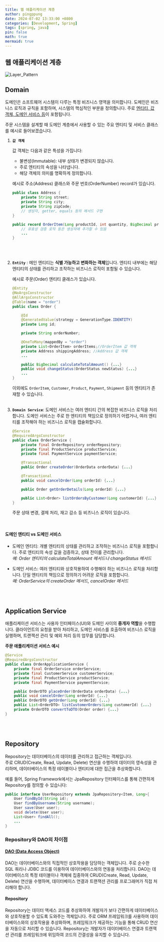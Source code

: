 ```yaml
---
title: 웹 애플리케이션 계층
author: pingppung
date: 2024-07-02 13:33:00 +0800
categories: [Development, Spring]
tags: [spring, java]
pin: false
math: true
mermaid: true
---
```

## 웹 애플리케이션 계층

![Layer_Pattern](https://pingppung.github.io/assets/img/posts/2024-07-02/Layer%20Pattern.PNG)

## **Domain**
도메인은 소프트웨어 시스템이 다루는 특정 비즈니스 영역을 의미합니다. 도메인은 비즈니스 로직과 규칙을 포함하며, 시스템의 핵심적인 부분을 정의합니다. 주로 <u>엔티티, 값 객체, 도메인 서비스 등</u>이 포함됩니다.

주문 시스템을 설계할 때 도메인 계층에서 사용할 수 있는 주요 엔티티 및 서비스 클래스를 예시로 들어보겠습니다. 
1. **`값 객체`**

    값 객체는 다음과 같은 특성을 가집니다:

    - 불변성(Immutable): 내부 상태가 변경되지 않습니다.
    - 주로 엔티티의 속성을 나타냅니다.
    - 해당 객체의 의미를 명확하게 정의합니다.

    예시로 주소(Address) 클래스와 주문 번호(OrderNumber) record가 있습니다.
    ```java
    public class Address {
        private String street;
        private String city;
        private String zipCode;
        // 생성자, getter, equals 등의 메서드 구현
    }

    public record OrderItem(Long productId, int quantity, BigDecimal price) {
        // 유효성 검증 로직 등은 생성자에 추가할 수 있음
        ...
    }
    ```
    <br><br>  

2. **`Entity`** : 메인 엔티티는 **식별 가능하고 변화하는 객체**입니다. 엔티티 내부에는 해당 엔티티의 상태를 관리하고 조작하는 비즈니스 로직이 포함될 수 있습니다.

    예시로 주문(Order) 엔티티 클래스가 있습니다.
    ```java
    @Entity
    @NoArgsConstructor
    @AllArgsConstructor
    @Table(name = "order")
    public class Order {

        @Id
        @GeneratedValue(strategy = GenerationType.IDENTITY)
        private Long id;

        private String orderNumber; 

        @OneToMany(mappedBy = "order")
        private List<OrderItem> orderItems;//OrderItem 값 객체
        private Address shippingAddress; //Address 값 객체
        ...

        public BigDecimal calculateTotalAmount() {...}
        public void changeStatus(OrderStatus newStatus) {...}
        ...
    }
    ```
    이외에도 `OrderItem`, `Customer`, `Product`, `Payment`, `Shipment` 등의 엔티티가 존재할 수 있습니다.
    <br><br>


3. **`Domain Service`**: 도메인 서비스는 여러 엔티티 간의 복잡한 비즈니스 로직을 처리합니다. 도메인 서비스는 주로 한 엔티티의 책임으로 정의하기 어렵거나, 여러 엔티티를 조작해야 하는 비즈니스 로직을 캡슐화합니다.
    ```java
    @Service
    @RequiredArgsConstructor
    public class OrderService {
        private final OrderRepository orderRepository;
        private final ProductService productService;
        private final PaymentService paymentService;

        @Transactional
        public Order createOrder(OrderData orderData) {...}

        @Transactional
        public void cancelOrder(Long orderId) {...}

        public Order getOrderDetails(Long orderId) {...}

        public List<Order> listOrdersByCustomer(Long customerId) {...}
    }
    ```
    주문 상태 변경, 결제 처리, 재고 감소 등 비즈니스 로직이 있습니다. 

    <br>


#### 도메인 엔티티 vs 도메인 서비스
    
- 도메인 엔티티:
개별 엔티티의 상태를 관리하고 조작하는 비즈니스 로직을 포함합니다.
주로 엔티티의 속성 값을 검증하고, 상태 전이를 관리합니다.<br>
_예: Order 엔티티의 calculateTotalAmount 메서드나 changeStatus 메서드_

- 도메인 서비스:
여러 엔티티와 상호작용하여 수행해야 하는 비즈니스 로직을 처리합니다.
단일 엔티티의 책임으로 정의하기 어려운 로직을 포함합니다.<br>
 _예: OrderService의 createOrder 메서드, cancelOrder 메서드_


<br><br>
  
## **Application Service**
애플리케이션 서비스는 사용자 인터페이스(UI)와 도메인 사이의 **중개자 역할**을 수행합니다. 클라이언트의 요청을 받아 처리하고, 도메인 서비스를 호출하여 비즈니스 로직을 실행하며, 트랜잭션 관리 및 예외 처리 등의 업무를 담당합니다.

**주문 애플리케이션 서비스 예시**
```java
@Service
@RequiredArgsConstructor
public class OrderApplicationService {
    private final OrderService orderService;
    private final CustomerService customerService;
    private final ProductService productService;
    private final PaymentService paymentService;

    public OrderDTO placeOrder(OrderData orderData) {...}
    public void cancelOrder(Long orderId) {...}
    public OrderDTO getOrder(Long orderId) {...}
    public List<OrderDTO> listCustomerOrders(Long customerId) {...}
    private OrderDTO convertToDTO(Order order) {...}
}


```
<br><br>

## **Repository**
Repository는 데이터베이스의 데이터를 관리하고 접근하는 객체입니다. <br>
주로 CRUD(Create, Read, Update, Delete) 연산을 수행하여 데이터의 영속성을 관리하며, 데이터베이스의 특정 테이블이나 엔티티에 대한 접근을 추상화합니다.

예를 들어, Spring Framework에서는 JpaRepository 인터페이스를 통해 간편하게 Repository를 정의할 수 있습니다:
```java
public interface UserRepository extends JpaRepository<Item, Long>{
    User findById(String id);
    User findByUsername(String username);
    User save(User user);
    void delete(User user);
    List<User> findAll();
    ...
}
```

### **Repository와 DAO의 차이점**
#### [DAO (Data Access Object)](https://pingppung.github.io/posts/data-objects/)
DAO는 데이터베이스와의 직접적인 상호작용을 담당하는 객체입니다. 주로 순수한 SQL 쿼리나 JDBC 코드를 이용하여 데이터베이스와의 연동을 처리합니다. DAO는 데이터베이스의 특정 테이블이나 객체에 집중하여 CRUD(Create, Read, Update, Delete) 연산을 수행하며, 데이터베이스 연결과 트랜잭션 관리를 프로그래머가 직접 처리해야 합니다.

#### Repository
Repository는 데이터 액세스 코드를 추상화하여 개발자가 보다 간편하게 데이터베이스와 상호작용할 수 있도록 도와주는 객체입니다. 주로 ORM 프레임워크를 사용하여 데이터베이스와의 상호작용을 추상화하며, 프레임워크가 제공하는 기능을 통해 CRUD 연산을 자동으로 처리할 수 있습니다. Repository는 개발자가 데이터베이스 연결과 트랜잭션 관리를 프레임워크에 위임하여 코드의 간결성을 유지할 수 있습니다.
